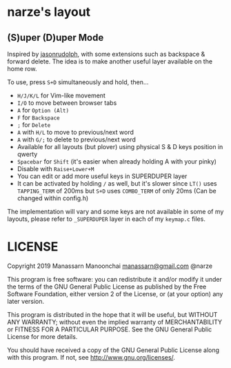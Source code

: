 # narze's layout

## (S)uper (D)uper Mode

Inspired by [jasonrudolph](https://github.com/jasonrudolph/keyboard#super-duper-mode), with some extensions such as backspace & forward delete. The idea is to make another useful layer available on the home row.

To use, press `S+D` simultaneously and hold, then...
- `H/J/K/L` for Vim-like movement
- `I/O` to move between browser tabs
- `A` for `Option (Alt)`
- `F` for `Backspace`
- `;` for `Delete`
- `A` with `H/L` to move to previous/next word
- `A` with `G/;` to delete to previous/next word
- Available for all layouts (but plover) using physical S & D keys position in qwerty
- `Spacebar` for `Shift` (it's easier when already holding A with your pinky)
- Disable with `Raise+Lower+M`
- You can edit or add more useful keys in SUPERDUPER layer
- It can be activated by holding `/` as well, but it's slower since `LT()` uses `TAPPING_TERM` of 200ms but `S+D` uses `COMBO_TERM` of only 20ms (Can be changed within config.h)

The implementation will vary and some keys are not available in some of my layouts, please refer to `_SUPERDUPER` layer in each of my `keymap.c` files.

# LICENSE
Copyright 2019 Manassarn Manoonchai manassarn@gmail.com @narze

This program is free software: you can redistribute it and/or modify
it under the terms of the GNU General Public License as published by
the Free Software Foundation, either version 2 of the License, or
(at your option) any later version.

This program is distributed in the hope that it will be useful,
but WITHOUT ANY WARRANTY; without even the implied warranty of
MERCHANTABILITY or FITNESS FOR A PARTICULAR PURPOSE.  See the
GNU General Public License for more details.

You should have received a copy of the GNU General Public License
along with this program.  If not, see <http://www.gnu.org/licenses/>.
